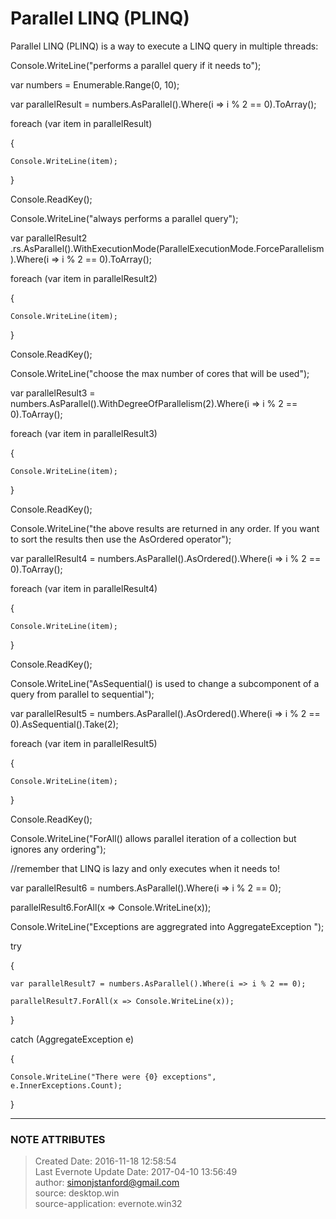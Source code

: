 # Parallel LINQ (PLINQ)

Parallel LINQ (PLINQ) is a way to execute a LINQ query in multiple threads:

  

Console.WriteLine("performs a parallel query if it needs to");

var numbers = Enumerable.Range(0, 10);

var parallelResult = numbers.AsParallel().Where(i => i % 2 == 0).ToArray();

  

foreach (var item in parallelResult)

{

    Console.WriteLine(item);

}

  

Console.ReadKey();

  

Console.WriteLine("always performs a parallel query");

var parallelResult2
.rs.AsParallel().WithExecutionMode(ParallelExecutionMode.ForceParallelism).Where(i
=> i % 2 == 0).ToArray();

  

foreach (var item in parallelResult2)

{

    Console.WriteLine(item);

}

  

Console.ReadKey();

  

Console.WriteLine("choose the max number of cores that will be used");

var parallelResult3 = numbers.AsParallel().WithDegreeOfParallelism(2).Where(i
=> i % 2 == 0).ToArray();

  

foreach (var item in parallelResult3)

{

    Console.WriteLine(item);

}

  

Console.ReadKey();

  

Console.WriteLine("the above results are returned in any order. If you want to
sort the results then use the AsOrdered operator");

var parallelResult4 = numbers.AsParallel().AsOrdered().Where(i => i % 2 ==
0).ToArray();

  

foreach (var item in parallelResult4)

{

    Console.WriteLine(item);

}

  

Console.ReadKey();

  

Console.WriteLine("AsSequential() is used to change a subcomponent of a query
from parallel to sequential");

var parallelResult5 = numbers.AsParallel().AsOrdered().Where(i => i % 2 ==
0).AsSequential().Take(2);

  

foreach (var item in parallelResult5)

{

    Console.WriteLine(item);

}

  

Console.ReadKey();

  

Console.WriteLine("ForAll() allows parallel iteration of a collection but
ignores any ordering");

//remember that LINQ is lazy and only executes when it needs to!

var parallelResult6 = numbers.AsParallel().Where(i => i % 2 == 0);

parallelResult6.ForAll(x => Console.WriteLine(x));

  

Console.WriteLine("Exceptions are aggregrated into AggregateException ");

try

{

    var parallelResult7 = numbers.AsParallel().Where(i => i % 2 == 0);

    parallelResult7.ForAll(x => Console.WriteLine(x));

}

catch (AggregateException e)

{

    Console.WriteLine("There were {0} exceptions", e.InnerExceptions.Count);

}

  


---
### NOTE ATTRIBUTES
>Created Date: 2016-11-18 12:58:54  
>Last Evernote Update Date: 2017-04-10 13:56:49  
>author: simonjstanford@gmail.com  
>source: desktop.win  
>source-application: evernote.win32  
